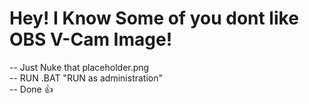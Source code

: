 # Hey! I Know Some of you dont like OBS V-Cam Image!
-- Just Nuke that placeholder.png <br>
-- RUN .BAT "RUN as administration" <br>
-- Done 👍